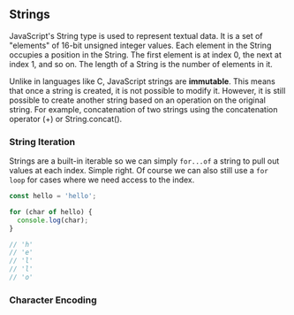 
## Strings

JavaScript's String type is used to represent textual data. It is a set of "elements" of 16-bit unsigned integer values. Each element in the String occupies a position in the String. The first element is at index 0, the next at index 1, and so on. The length of a String is the number of elements in it.

Unlike in languages like C, JavaScript strings are **immutable**. This means that once a string is created, it is not possible to modify it. However, it is still possible to create another string based on an operation on the original string. For example, concatenation of two strings using the concatenation operator (+) or String.concat().

### String Iteration

Strings are a built-in iterable so we can simply `for...of` a string to pull out values at each index. Simple right. Of course we can also still use a `for loop` for cases where we need access to the index.

```javascript
const hello = 'hello';

for (char of hello) {
  console.log(char);
}

// 'h'
// 'e'
// 'l'
// 'l'
// 'o'
```

### Character Encoding
